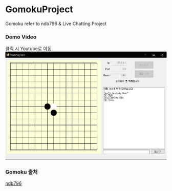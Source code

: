 # GomokuProject
Gomoku refer to ndb796 &amp; Live Chatting Project

### Demo Video
클릭 시 Youtube로 이동
[![screenshot](./Gomoku.png)](https://youtu.be/to2GPOZB-ac)

### Gomoku 출처
[ndb796](https://github.com/ndb796/CPP-Server-And-CSharp.Net-Client-Network-Gomoku-Game)
